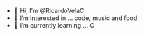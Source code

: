 - 👋 Hi, I’m @RicardoVelaC
- 👀 I’m interested in ... code, music and food
- 🌱 I’m currently learning ... C

<!---
RicardoVelaC/RicardoVelaC is a ✨ special ✨ repository because its `README.md` (this file) appears on your GitHub profile.
You can click the Preview link to take a look at your changes.
--->
